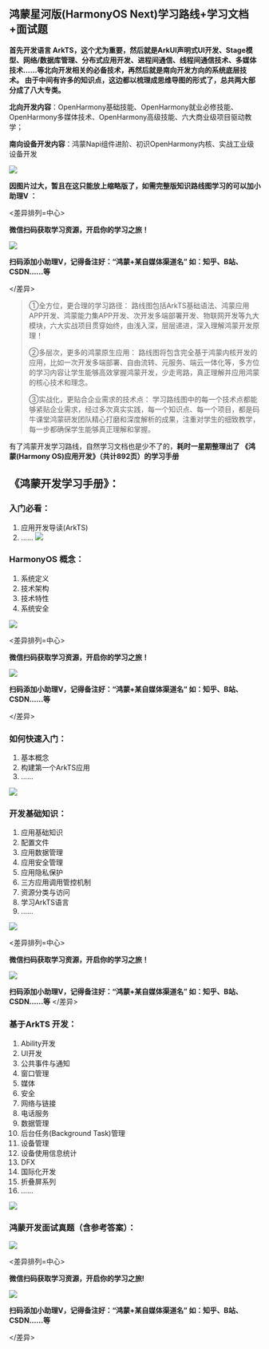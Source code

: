 ## 鸿蒙星河版(HarmonyOS Next)学习路线+学习文档+面试题

**首先开发语言 ArkTS，这个尤为重要，然后就是ArkUI声明式UI开发、Stage模型、网络/数据库管理、分布式应用开发、进程间通信、线程间通信技术、多媒体技术……等北向开发相关的必备技术，再然后就是南向开发方向的系统底层技术。
由于中间有许多的知识点，这边都以梳理成思维导图的形式了，总共两大部分成了八大专类。**

**北向开发内容**：OpenHarmony基础技能、OpenHarmony就业必修技能、OpenHarmony多媒体技术、OpenHarmony高级技能、六大商业级项目驱动教学；

**南向设备开发内容**：鸿蒙Napi组件进阶、初识OpenHarmony内核、实战工业级设备开发

![](https://github.com/733gh/xiongfan/assets/68420976/9439cd8d-63c3-41d2-9056-bf076849fc1b)

**因图片过大，暂且在这只能放上缩略版了，如需完整版知识路线图学习的可以加小助理V ：**

<差异排列=中心>

**微信扫码获取学习资源，开启你的学习之旅！**

![](https://github.com/733gh/xiongfan/assets/68420976/d5cf396b-3cd9-4871-bfba-533176b67281)

**扫码添加小助理V，记得备注好：“鸿蒙+某自媒体渠道名”  如：知乎、B站、CSDN……等**

</差异>

> ①全方位，更合理的学习路径：
>路线图包括ArkTS基础语法、鸿蒙应用APP开发、鸿蒙能力集APP开发、次开发多端部署开发、物联网开发等九大模块，六大实战项目贯穿始终，由浅入深，层层递进，深入理解鸿蒙开发原理！
>
>②多层次，更多的鸿蒙原生应用：
>路线图将包含完全基于鸿蒙内核开发的应用，比如一次开发多端部署、自由流转、元服务、端云一体化等，多方位的学习内容让学生能够高效掌握鸿蒙开发，少走弯路，真正理解并应用鸿蒙的核心技术和理念。
>
>③实战化，更贴合企业需求的技术点：
>学习路线图中的每一个技术点都能够紧贴企业需求，经过多次真实实践，每一个知识点、每一个项目，都是码牛课堂鸿蒙研发团队精心打磨和深度解析的成果，注重对学生的细致教学，每一步都确保学生能够真正理解和掌握。

有了鸿蒙开发学习路线，自然学习文档也是少不了的，**耗时一星期整理出了 《鸿蒙(Harmony OS)应用开发》（共计892页）的学习手册**

## 《鸿蒙开发学习手册》： 
### 入门必看： 
1. 应用开发导读(ArkTS)
2. ……
![](https://github.com/733gh/xiongfan/assets/68420976/496313a5-1e97-4e70-a1a3-e75360885dae)

### HarmonyOS 概念： 
1. 系统定义
2. 技术架构
3. 技术特性
4. 系统安全

![](https://github.com/733gh/xiongfan/assets/68420976/afe17834-5318-47f6-94be-9d374906de53)

<差异排列=中心>

  **微信扫码获取学习资源，开启你的学习之旅！**

![](https://github.com/733gh/xiongfan/assets/68420976/d5cf396b-3cd9-4871-bfba-533176b67281)

**扫码添加小助理V，记得备注好：“鸿蒙+某自媒体渠道名”  如：知乎、B站、CSDN……等**

</差异>

### 如何快速入门： 

1. 基本概念
2. 构建第一个ArkTS应用
3. ……

![](https://github.com/733gh/xiongfan/assets/68420976/5d839581-2eef-46c3-85a4-e06f930e10e5)

### 开发基础知识： 

1. 应用基础知识
2. 配置文件
3. 应用数据管理
4. 应用安全管理
5. 应用隐私保护
6. 三方应用调用管控机制
7. 资源分类与访问
8. 学习ArkTS语言
9. ……

![](https://github.com/733gh/xiongfan/assets/68420976/0878a752-d614-47c1-8bef-9e8eca11a47d)

<差异排列=中心>

  **微信扫码获取学习资源，开启你的学习之旅！**

![](https://github.com/733gh/xiongfan/assets/68420976/d5cf396b-3cd9-4871-bfba-533176b67281)

**扫码添加小助理V，记得备注好：“鸿蒙+某自媒体渠道名”  如：知乎、B站、CSDN……等**
</差异>

### 基于ArkTS 开发： 

1. Ability开发
2. UI开发
3. 公共事件与通知
4. 窗口管理
5. 媒体
6. 安全
7. 网络与链接
8. 电话服务
9. 数据管理
10. 后台任务(Background Task)管理
11. 设备管理
12. 设备使用信息统计
13. DFX
14. 国际化开发
15. 折叠屏系列
16. ……

![](https://github.com/733gh/xiongfan/assets/68420976/e8c8032e-11b0-4937-9190-d2784677b838)

### 鸿蒙开发面试真题（含参考答案）：

![](https://github.com/733gh/xiongfan/assets/68420976/9e12aa9c-05db-4b92-bfa5-f24bfb636ed3)

<差异排列=中心>

  **微信扫码获取学习资源，开启你的学习之旅!**

![](https://github.com/733gh/xiongfan/assets/68420976/d5cf396b-3cd9-4871-bfba-533176b67281)

**扫码添加小助理V，记得备注好：“鸿蒙+某自媒体渠道名”  如：知乎、B站、CSDN……等**

</差异>
